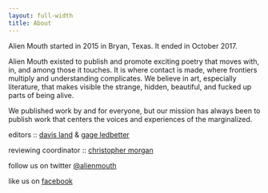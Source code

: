 ```yaml
---
layout: full-width
title: About
---
```


Alien Mouth started in 2015 in Bryan, Texas. It ended in October 2017.

Alien Mouth existed to publish and promote exciting poetry that moves with, in, and among those it touches. It is where contact is made, where frontiers multiply and understanding complicates. We believe in art, especially literature, that makes visible the strange, hidden, beautiful, and fucked up parts of being alive. 
 
We published work by and for everyone, but our mission has always been to publish work that centers the voices and experiences of the marginalized. 

editors :: [davis land](http://davisland.info) & [gage ledbetter](https://twitter.com/gage_ledbetter)

reviewing coordinator :: [christopher morgan](http://andlohespoke.tumblr.com/)

follow us on twitter [@alienmouth](http://twitter.com/alienmouth)

like us on [facebook](https://www.facebook.com/alienmouth/)